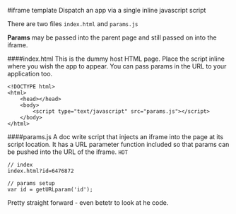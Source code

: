#iframe template
Dispatch an app via a single inline javascript script

There are two files `index.html` and `params.js`

**Params** may be passed into the parent page and still passed on into the iframe.

####index.html
This is the dummy host HTML page.
Place the script inline where you wish the app to appear.
You can pass params in the URL to your application too.

	<!DOCTYPE html>
	<html>
  		<head></head>
  		<body>
    		<script type="text/javascript" src="params.js"></script>
  		</body>
	</html>
	
####params.js
A doc write script that injects an iframe into the page at its script location. It has a URL parameter function included so that params can be pushed into the URL of the iframe. `HOT`

	// index
	index.html?id=6476872
	
	// params setup
	var id = getURLparam('id');
	
Pretty straight forward - even betetr to look at he code.
	

